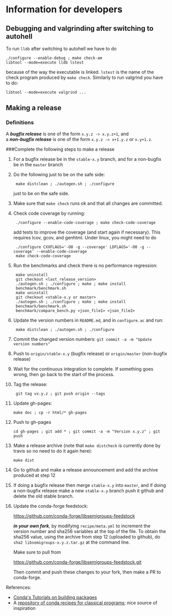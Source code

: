 # Information for developers

## Debugging and valgrinding after switching to autohell

To run `lldb` after switching to autohell we have to do 

    ./configure --enable-debug ; make check-am 
    libtool --mode=execute lldb lstest

because of the way the executable is linked. `lstest` is the name of the
check program produced by `make check`. Similarly to run valgrind you have
to do:

    libtool --mode=execute valgrind ... 

## Making a release

### Definitions

A ***bugfix release*** is one of the form `x.y.z -> x.y.z+1`, and                
a ***non-bugfix release*** is one of the form `x.y.z -> x+1.y.z` or `x.y+1.z`. 

###Complete the following steps to make a release

1. For a bugfix release be in the `stable-x.y` branch, and for a non-bugfix be
   in the `master` branch

2. Do the following just to be on the safe side:
 
        make distclean ; ./autogen.sh ; ./configure
    
    just to be on the safe side.

2. Make sure that `make check` runs ok and that all changes are committed. 

3. Check code coverage by running:

        ./configure --enable-code-coverage ; make check-code-coverage

    add tests to improve the coverage (and start again if necessary). This
    requires lcov, gcov, and genhtml. Under linux, you might need to do

        ./configure CXXFLAGS='-O0 -g --coverage' LDFLAGS='-O0 -g --coverage' --enable-code-coverage
        make check-code-coverage

4. Run the benchmarks and check there is no performance regression:

        make uninstall
        git checkout <last_release_version>
        ./autogen.sh ; ./configure ; make ; make install
        benchmark/benchmark.sh
        make uninstall
        git checkout <stable-x.y or master>
        ./autogen.sh ; ./configure ; make ; make install
        benchmark/benchmark.sh
        benchmark/compare_bench.py <json_file1> <json_file2> 
    
5. Update the version numbers in `README.md`, and in `configure.ac`
   and run:
    
        make distclean ; ./autogen.sh ; ./configure
    
6. Commit the changed version numbers: 
   `git commit -a -m "Update version numbers"` 

7. Push to `origin/stable-x.y` (bugfix release) or `origin/master` (non-bugfix
   release)

8. Wait for the continuous integration to complete. If something
   goes wrong, then go back to the start of the process.
    
9. Tag the release:

        git tag vx.y.z ; git push origin --tags
    
10. Update gh-pages:

        make doc ; cp -r html/* gh-pages
    
11. Push to gh-pages

        cd gh-pages ; git add * ; git commit -a -m "Version x.y.z" ; git push 

12. Make a release archive (note that `make distcheck` is currently done by
    travis so no need to do it again here):

        make dist 

13. Go to github and make a release announcement and add the archive produced
    at step 12

14. If doing a bugfix release then merge `stable-x.y` into `master`, and if
    doing a non-bugfix release make a new `stable-x.y` branch push it github
    and delete the old stable branch.

15. Update the conda-forge feedstock:

    https://github.com/conda-forge/libsemigroups-feedstock

    ***in your own fork***, by modifying `recipe/meta.yml` to increment the
    version number and sha256 variables at the top of the file. To obtain the
    sha256 value, using the archive from step 12 (uploaded to github), do `sha2
    libsemigroups-x.y.z.tar.gz` at the command line. 
    
    Make sure to pull from 

    https://github.com/conda-forge/libsemigroups-feedstock.git
  
    Then commit and push these changes to your fork, then make a PR to
    conda-forge. 

References:

- [Conda's Tutorials on building packages](https://conda.io/docs/build_tutorials.html)
- A [repository of conda recipes for classical programs](https://github.com/conda/conda-recipes); nice source of inspiration

